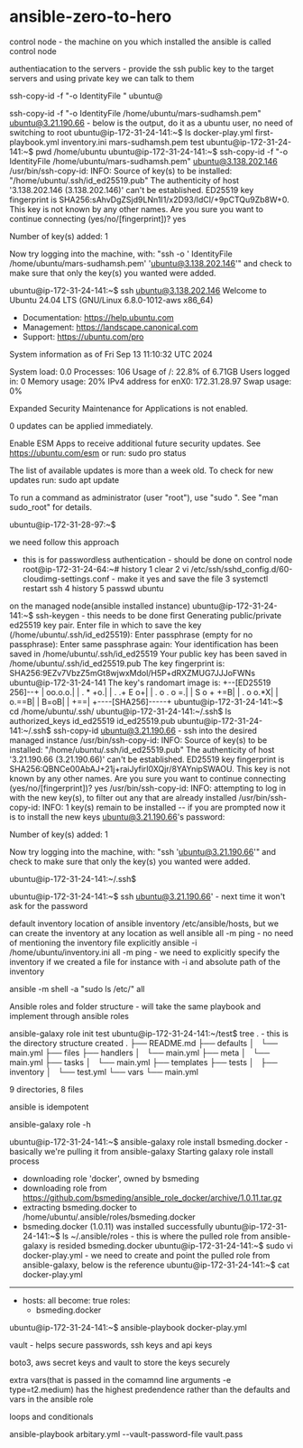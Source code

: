 # ansible-zero-to-hero

control node - the machine on you which installed the ansible is called control node


authentiacation to the servers - provide the ssh public key to the target servers and using private key we can talk to them

ssh-copy-id -f "-o IdentityFile <PATH TO PEM FILE>" ubuntu@<INSTANCE-PUBLIC-IP>

ssh-copy-id -f "-o IdentityFile /home/ubuntu/mars-sudhamsh.pem" ubuntu@3.21.190.66 - below is the output, do it as a ubuntu user, no need of switching to root
ubuntu@ip-172-31-24-141:~$ ls
docker-play.yml  first-playbook.yml  inventory.ini  mars-sudhamsh.pem  test
ubuntu@ip-172-31-24-141:~$ pwd
/home/ubuntu
ubuntu@ip-172-31-24-141:~$ ssh-copy-id -f "-o IdentityFile /home/ubuntu/mars-sudhamsh.pem" ubuntu@3.138.202.146
/usr/bin/ssh-copy-id: INFO: Source of key(s) to be installed: "/home/ubuntu/.ssh/id_ed25519.pub"
The authenticity of host '3.138.202.146 (3.138.202.146)' can't be established.
ED25519 key fingerprint is SHA256:sAhvDgZSjd9LNn1I1/x2D93/ldCl/+9pCTQu9Zb8W+0.
This key is not known by any other names.
Are you sure you want to continue connecting (yes/no/[fingerprint])? yes

Number of key(s) added: 1

Now try logging into the machine, with:   "ssh -o ' IdentityFile /home/ubuntu/mars-sudhamsh.pem' 'ubuntu@3.138.202.146'"
and check to make sure that only the key(s) you wanted were added.

ubuntu@ip-172-31-24-141:~$ ssh ubuntu@3.138.202.146
Welcome to Ubuntu 24.04 LTS (GNU/Linux 6.8.0-1012-aws x86_64)

 * Documentation:  https://help.ubuntu.com
 * Management:     https://landscape.canonical.com
 * Support:        https://ubuntu.com/pro

 System information as of Fri Sep 13 11:10:32 UTC 2024

  System load:  0.0               Processes:             106
  Usage of /:   22.8% of 6.71GB   Users logged in:       0
  Memory usage: 20%               IPv4 address for enX0: 172.31.28.97
  Swap usage:   0%


Expanded Security Maintenance for Applications is not enabled.

0 updates can be applied immediately.

Enable ESM Apps to receive additional future security updates.
See https://ubuntu.com/esm or run: sudo pro status


The list of available updates is more than a week old.
To check for new updates run: sudo apt update

To run a command as administrator (user "root"), use "sudo <command>".
See "man sudo_root" for details.

ubuntu@ip-172-31-28-97:~$ 



we need follow this approach
- this is for passwordless authentication - should be done on control node
root@ip-172-31-24-64:~# history
    1  clear
    2  vi /etc/ssh/sshd_config.d/60-cloudimg-settings.conf  - make it yes and save the file
    3  systemctl restart ssh
    4  history
    5  passwd ubuntu


on the managed node(ansible installed instance)
ubuntu@ip-172-31-24-141:~$ ssh-keygen - this needs to be done first
Generating public/private ed25519 key pair.
Enter file in which to save the key (/home/ubuntu/.ssh/id_ed25519): 
Enter passphrase (empty for no passphrase): 
Enter same passphrase again: 
Your identification has been saved in /home/ubuntu/.ssh/id_ed25519
Your public key has been saved in /home/ubuntu/.ssh/id_ed25519.pub
The key fingerprint is:
SHA256:9EZv7VbzZ5mGt8wjwxMdol/H5P+dRXZMUG7JJJoFWNs ubuntu@ip-172-31-24-141
The key's randomart image is:
+--[ED25519 256]--+
|          oo.o.o.|
|         .  * +o.|
|        . .+ E o+|
|       . o . o =.|
|        S o + +=B|
|         . o o.*X|
|            o.==B|
|             B=oB|
|              +==|
+----[SHA256]-----+
ubuntu@ip-172-31-24-141:~$ cd /home/ubuntu/.ssh/
ubuntu@ip-172-31-24-141:~/.ssh$ ls
authorized_keys  id_ed25519  id_ed25519.pub
ubuntu@ip-172-31-24-141:~/.ssh$ ssh-copy-id ubuntu@3.21.190.66 - ssh into the desired managed instance
/usr/bin/ssh-copy-id: INFO: Source of key(s) to be installed: "/home/ubuntu/.ssh/id_ed25519.pub"
The authenticity of host '3.21.190.66 (3.21.190.66)' can't be established.
ED25519 key fingerprint is SHA256:QBNCe00AbAJ+21j+raiJyfirI0XQjr/8YAYnipSWAOU.
This key is not known by any other names.
Are you sure you want to continue connecting (yes/no/[fingerprint])? yes
/usr/bin/ssh-copy-id: INFO: attempting to log in with the new key(s), to filter out any that are already installed
/usr/bin/ssh-copy-id: INFO: 1 key(s) remain to be installed -- if you are prompted now it is to install the new keys
ubuntu@3.21.190.66's password: 

Number of key(s) added: 1

Now try logging into the machine, with:   "ssh 'ubuntu@3.21.190.66'"
and check to make sure that only the key(s) you wanted were added.

ubuntu@ip-172-31-24-141:~/.ssh$ 

ubuntu@ip-172-31-24-141:~$ ssh ubuntu@3.21.190.66' - next time it won't ask for the password

default inventory location of ansible inventory
/etc/ansible/hosts, but we can create the inventory at any location as well
ansible  all -m ping - no need of mentioning the inventory file explicitly
ansible -i /home/ubuntu/inventory.ini all -m ping - we need to explicitly specify the inventory if we created a file for instance with -i and absolute path of the inventory


ansible -m shell -a "sudo ls /etc/" all

Ansible roles and folder structure - will take the same playbook and implement through ansible roles

ansible-galaxy role init test
ubuntu@ip-172-31-24-141:~/test$ tree . - this is the directory structure created
.
├── README.md
├── defaults
│   └── main.yml
├── files
├── handlers
│   └── main.yml
├── meta
│   └── main.yml
├── tasks
│   └── main.yml
├── templates
├── tests
│   ├── inventory
│   └── test.yml
└── vars
    └── main.yml

9 directories, 8 files


ansible is idempotent

ansible-galaxy role -h 

ubuntu@ip-172-31-24-141:~$ ansible-galaxy role install bsmeding.docker - basically we're pulling it from ansible-galaxy
Starting galaxy role install process
- downloading role 'docker', owned by bsmeding
- downloading role from https://github.com/bsmeding/ansible_role_docker/archive/1.0.11.tar.gz
- extracting bsmeding.docker to /home/ubuntu/.ansible/roles/bsmeding.docker
- bsmeding.docker (1.0.11) was installed successfully
ubuntu@ip-172-31-24-141:~$ ls ~/.ansible/roles - this is where the pulled role from ansible-galaxy is resided
bsmeding.docker
ubuntu@ip-172-31-24-141:~$ sudo vi docker-play.yml - we need to create and point the pulled role from ansible-galaxy, below is the reference
ubuntu@ip-172-31-24-141:~$ cat docker-play.yml 
---
- hosts: all
  become: true
  roles: 
    - bsmeding.docker
  

ubuntu@ip-172-31-24-141:~$ ansible-playbook docker-play.yml 


vault - helps secure passwords, ssh keys and api keys

boto3, aws secret keys and vault to store the keys securely

extra vars(that is passed in the comamnd line arguments -e type=t2.medium) has the highest predendence rather than the defaults and vars in the ansible role

loops and conditionals

ansible-playbook arbitary.yml --vault-password-file vault.pass